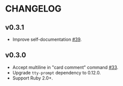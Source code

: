 # CHANGELOG

## v0.3.1

* Improve self-documentation [#39](https://github.com/qcam/3llo/pull/39).

## v0.3.0

* Accept multiline in "card comment" command [#33](https://github.com/qcam/3llo/pull/33).
* Upgrade `tty-prompt` dependency to 0.12.0.
* Support Ruby 2.0+.
